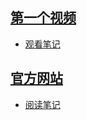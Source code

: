 ## [第一个视频](https://www.bilibili.com/video/BV14Z421z78C/)
* [观看笔记](./video/video01.md)

## [官方网站](https://www.djangoproject.com/)
* [阅读笔记](./djangoproject/djangoproject.md)